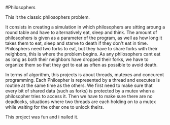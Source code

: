#Philosophers

This it the classic philosophers problem. 

It consists in creating a simulation in which philosophers are sitting aroung a round table and have to alternatively eat, sleep and think.
The amount of philosophers is given as a parameter of the program, as well as how long it takes them to eat, sleep and starve to death if they don't eat in time.
Philosphers need two forks to eat, but they have to share forks with their neighbors, this is where the problem begins. As any philosophers cant eat as long as both their neighbors have dropped their forks, we have to organize them so that they get to eat as often as possible to avoid death.

In terms of algorithm, this projects is about threads, mutexes and concurent programming. Each Philospher is represented by a thread and executes is routine at the same time as the others. We first need to make sure that every bit of shared data (such as forks) is protected by a mutex when a philosopher tries to access it.
Then we have to make sure there are no deadlocks, situations where two threads are each holding on to a mutex while waiting for the other one to unlock theirs. 

This project was fun and i nailed it. 
